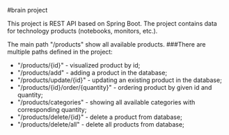#brain project

This project is REST API based on Spring Boot. The project contains data for technology products (notebooks, monitors, etc.).

The main path "/products" show all available products.
###There are multiple paths defined in the project:
- "/products/{id}" - visualized product by id;
- "/products/add" - adding a product in the database;
- "/products/update/{id}" - updating an existing product in the database;
- "/products/{id}/order/{quantity}" - ordering product by given id and quantity;
- "/products/categories" - showing all available categories with corresponding quantity;
- "/products/delete/{id}" - delete a product from database;
- "/products/delete/all" - delete all products from database;